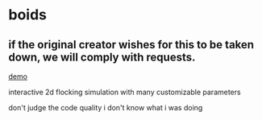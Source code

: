 # boids
## if the original creator wishes for this to be taken down, we will comply with requests.
[demo](https://boids-six.vercel.app)

interactive 2d flocking simulation with many customizable parameters

don't judge the code quality i don't know what i was doing
